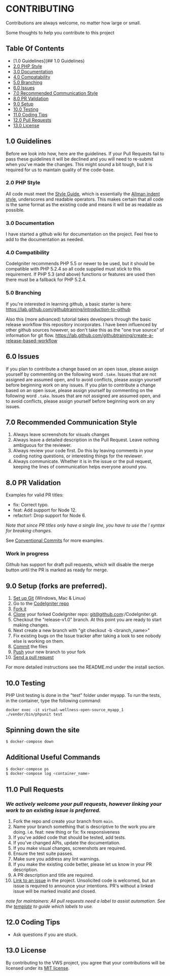 # CONTRIBUTING

Contributions are always welcome, no matter how large or small. 

Some thoughts to help you contribute to this project

## Table Of Contents

- [1.0 Guidelines](## 1.0 Guidelines)
- [2.0 PHP Style](#background)
- [3.0 Documentation](#install)
- [4.0 Compatability](#usage)
- [5.0 Branching](#api)
- [6.0 Issues](#maintainers)
- [7.0 Recommended Communication Style](#contributing)
- [8.0 PR Validation](#license)
- [9.0 Setup](#Setup)
- [10.0 Testing](#Testing)
- [11.0 Coding Tips](#CodingTips)
- [12.0 Pull Requests](#PullRequests)
- [13.0 License](#License)

## 1.0 Guidelines

Before we look into how, here are the guidelines. If your Pull Requests fail
to pass these guidelines it will be declined and you will need to re-submit
when you’ve made the changes. This might sound a bit tough, but it is required
for us to maintain quality of the code-base.

### 2.0 PHP Style

All code must meet the [Style Guide](https://codeigniter.com/userguide3/general/styleguide.html), which is
essentially the [Allman indent style](https://en.wikipedia.org/wiki/Indent_style#Allman_style), underscores and readable operators. This makes certain that all code is the same format as the existing code and means it will be as readable as possible.

### 3.0 Documentation

I have started a github wiki for documentation on the project. Feel free to add to the documentation as needed.

### 4.0 Compatibility

CodeIgniter recommends PHP 5.5 or newer to be used, but it should be
compatible with PHP 5.2.4 so all code supplied must stick to this
requirement. If PHP 5.3 (and above) functions or features are used then
there must be a fallback for PHP 5.2.4.

### 5.0 Branching

If you're interested in learning github, a basic starter is here: 
https://lab.github.com/githubtraining/introduction-to-github

Also this (more advanced) tutorial takes developers through the basic release workflow this repository incorporates. I have been influenced by other github sources however, so don't take this as the "one true source" of information for git flow.
https://lab.github.com/githubtraining/create-a-release-based-workflow

## 6.0 Issues


If you plan to contribute a change based on an open issue, please assign yourself by commenting on the following word `.take`. Issues that are not assigned are assumed open, and to avoid conflicts, please assign yourself before beginning work on any issues.	If you plan to contribute a change based on an open issue, please assign yourself by commenting on the following word `.take`. Issues that are not assigned are assumed open, and to avoid conflicts, please assign yourself before beginning work on any issues.

## 7.0 Recommended Communication Style

1. Always leave screenshots for visuals changes
1. Always leave a detailed description in the Pull Request. Leave nothing ambiguous for the reviewer.
1. Always review your code first. Do this by leaving comments in your coding noting questions, or interesting things for the reviewer.
1. Always communicate. Whether it is in the issue or the pull request, keeping the lines of communication helps everyone around you.
## 8.0 PR Validation
Examples for valid PR titles:

- fix: Correct typo.
- feat: Add support for Node 12.
- refactor!: Drop support for Node 6.

_Note that since PR titles only have a single line, you have to use the ! syntax for breaking changes._

See [Conventional Commits](https://www.conventionalcommits.org/en/v1.0.0/) for more examples.

### Work in progress
Github has support for draft pull requests, which will disable the merge button until the PR is marked as ready for merge.

## 9.0 Setup (forks are preferred).

1. [Set up Git](https://help.github.com/en/articles/set-up-git) (Windows, Mac & Linux)
1. Go to the [CodeIgniter repo](https://github.com/bcit-ci/CodeIgniter)
1. [Fork it](https://help.github.com/en/articles/fork-a-repo)
1. [Clone](https://help.github.com/en/articles/fetching-a-remote#clone) your forked CodeIgniter repo: git@github.com:<your-name>/CodeIgniter.git.
1. Checkout the "release-v1.0" branch. At this point you are ready to start making changes.
1. Next create a new branch with "git checkout -b <branch_name>"
1. Fix existing bugs on the Issue tracker after taking a look to see nobody else is working on them.
1. [Commit](https://help.github.com/en/articles/adding-a-file-to-a-repository-using-the-command-line) the files
1. [Push](https://help.github.com/en/articles/pushing-to-a-remote) your new branch to your fork
1. [Send a pull request](https://help.github.com/en/articles/creating-a-pull-request)


For more detailed instructions see the README.md under the install section.

## 10.0 Testing

PHP Unit testing is done in the "test" folder under myapp. To run the tests, in the container, type the following command:

```
docker exec -it virtual-wellness-open-source_myapp_1 ./vendor/bin/phpunit test
```

## Spinning down the site

```sh
$ docker-compose down
```

## Additional Useful Commands

```sh
$ docker-compose ps
$ docker-compose log <container_name>
```

## 11.0 Pull Requests

### _We actively welcome your pull requests, however linking your work to an existing issue is preferred._

1. Fork the repo and create your branch from `main`.
1. Name your branch something that is descriptive to the work you are doing. i.e. feat: new thing or fix: fix responsiveness
1. If you've added code that should be tested, add tests.
1. If you've changed APIs, update the documentation.
1. If you make visual changes, screenshots are required.
1. Ensure the test suite passes.
1. Make sure you address any lint warnings.
1. If you make the existing code better, please let us know in your PR description.
1. A PR description and title are required. 
1. [Link to an issue](https://help.github.com/en/github/writing-on-github/autolinked-references-and-urls) in the project. Unsolicited code is welcomed, but an issue is required to announce your intentions. PR's without a linked issue will be marked invalid and closed.

*note for maintainers: All pull requests need a label to assist automation. See the [template](https://github.com/open-sauced/open-sauced/blob/HEAD/.github/release-drafter.yml) to guide which labels to use.*

## 12.0 Coding Tips
- Ask questions if you are stuck. 

## 13.0 License

By contributing to the VWS project, you agree that your contributions will be licensed
under its [MIT license](LICENSE).
